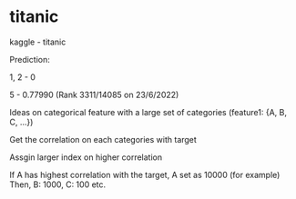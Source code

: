 # titanic
kaggle - titanic

Prediction:

1, 2 - 0

5 - 0.77990 (Rank 3311/14085 on 23/6/2022)

Ideas on categorical feature with a large set of categories (feature1: {A, B, C, ...})

Get the correlation on each categories with target

Assgin larger index on higher correlation

If A has highest correlation with the target, A set as 10000 (for example)
Then, B: 1000, C: 100 etc.
